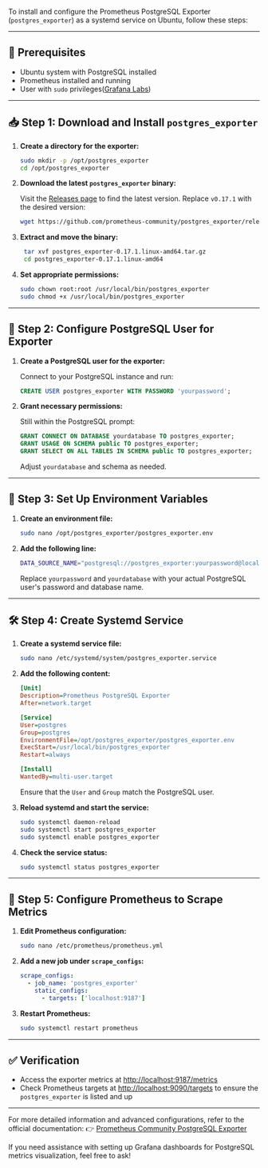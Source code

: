 To install and configure the Prometheus PostgreSQL Exporter (`postgres_exporter`) as a systemd service on Ubuntu, follow these steps:

---

## 🧰 Prerequisites

* Ubuntu system with PostgreSQL installed
* Prometheus installed and running
* User with `sudo` privileges([Grafana Labs][1])

---

## 📥 Step 1: Download and Install `postgres_exporter`

1. **Create a directory for the exporter:**

   ```bash
   sudo mkdir -p /opt/postgres_exporter
   cd /opt/postgres_exporter
   ```

2. **Download the latest `postgres_exporter` binary:**

   Visit the [Releases page](https://github.com/prometheus-community/postgres_exporter/releases) to find the latest version. Replace `v0.17.1` with the desired version:

   ```bash
   wget https://github.com/prometheus-community/postgres_exporter/releases/download/v0.17.1/postgres_exporter-0.17.1.linux-amd64.tar.gz
   ```

3. **Extract and move the binary:**

   ```bash
    tar xvf postgres_exporter-0.17.1.linux-amd64.tar.gz
    cd postgres_exporter-0.17.1.linux-amd64
   ```

4. **Set appropriate permissions:**

   ```bash
   sudo chown root:root /usr/local/bin/postgres_exporter
   sudo chmod +x /usr/local/bin/postgres_exporter
   ```

---

## 🔐 Step 2: Configure PostgreSQL User for Exporter

1. **Create a PostgreSQL user for the exporter:**

   Connect to your PostgreSQL instance and run:

   ```sql
   CREATE USER postgres_exporter WITH PASSWORD 'yourpassword';
   ```

2. **Grant necessary permissions:**

   Still within the PostgreSQL prompt:

   ```sql
   GRANT CONNECT ON DATABASE yourdatabase TO postgres_exporter;
   GRANT USAGE ON SCHEMA public TO postgres_exporter;
   GRANT SELECT ON ALL TABLES IN SCHEMA public TO postgres_exporter;
   ```

   Adjust `yourdatabase` and schema as needed.

---

## 📝 Step 3: Set Up Environment Variables

1. **Create an environment file:**

   ```bash
   sudo nano /opt/postgres_exporter/postgres_exporter.env
   ```

2. **Add the following line:**

   ```bash
   DATA_SOURCE_NAME="postgresql://postgres_exporter:yourpassword@localhost:5432/yourdatabase?sslmode=disable"
   ```

   Replace `yourpassword` and `yourdatabase` with your actual PostgreSQL user's password and database name.

---

## 🛠️ Step 4: Create Systemd Service

1. **Create a systemd service file:**

   ```bash
   sudo nano /etc/systemd/system/postgres_exporter.service
   ```

2. **Add the following content:**

   ```ini
   [Unit]
   Description=Prometheus PostgreSQL Exporter
   After=network.target

   [Service]
   User=postgres
   Group=postgres
   EnvironmentFile=/opt/postgres_exporter/postgres_exporter.env
   ExecStart=/usr/local/bin/postgres_exporter
   Restart=always

   [Install]
   WantedBy=multi-user.target
   ```

   Ensure that the `User` and `Group` match the PostgreSQL user.

3. **Reload systemd and start the service:**

   ```bash
   sudo systemctl daemon-reload
   sudo systemctl start postgres_exporter
   sudo systemctl enable postgres_exporter
   ```

4. **Check the service status:**

   ```bash
   sudo systemctl status postgres_exporter
   ```

---

## 📡 Step 5: Configure Prometheus to Scrape Metrics

1. **Edit Prometheus configuration:**

   ```bash
   sudo nano /etc/prometheus/prometheus.yml
   ```

2. **Add a new job under `scrape_configs`:**

   ```yaml
   scrape_configs:
     - job_name: 'postgres_exporter'
       static_configs:
         - targets: ['localhost:9187']
   ```

3. **Restart Prometheus:**

   ```bash
   sudo systemctl restart prometheus
   ```

---

## ✅ Verification

* Access the exporter metrics at [http://localhost:9187/metrics](http://localhost:9187/metrics)
* Check Prometheus targets at [http://localhost:9090/targets](http://localhost:9090/targets) to ensure the `postgres_exporter` is listed and up

---

For more detailed information and advanced configurations, refer to the official documentation:
👉 [Prometheus Community PostgreSQL Exporter](https://github.com/prometheus-community/postgres_exporter)

If you need assistance with setting up Grafana dashboards for PostgreSQL metrics visualization, feel free to ask!

[1]: https://grafana.com/oss/prometheus/exporters/postgres-exporter/?utm_source=chatgpt.com "Postgres exporter - Prometheus OSS - Grafana"
[2]: https://www.howtoforge.com/how-to-monitor-postgresql-with-prometheus-and-grafana/?utm_source=chatgpt.com "How to Monitor PostgreSQL with Prometheus and Grafana on ..."
